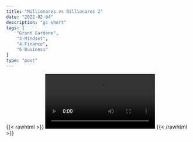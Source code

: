 ```yaml
---
title: "Millionares vs Billionares 2"
date: "2022-02-04"
description: "gc short"
tags: [
    "Grant Cardone",
    "3-Mindset",
    "4-Finance",
    "6-Business"
]
type: "post"
---
```

{{< rawhtml >}}
    <video width="auto" height="auto" controls>
        <source src="https://clips.dev00ps.com/Grant%20Cardone/Grant%20Cardone%20On%20The%20Big%20%EF%BF%BCDifference%20Between%20a%20Millionaires%20and%20Billionaires%F0%9F%A4%AF.mp4" type="video/mp4"> 
    </video>
{{< /rawhtml >}}